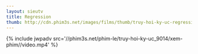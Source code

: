 ```yaml
---
layout: sieutv
title: Regression
thumb: http://cdn.phim3s.net/images/films/thumb/truy-hoi-ky-uc-regression-2015.jpg
---
```

{% include jwpadv src='//phim3s.net/phim-le/truy-hoi-ky-uc_9014/xem-phim//video.mp4' %}